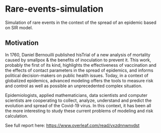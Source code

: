# Rare-events-simulation
Simulation of rare events in the context of the spread of an epidemic based on SIR model.

## Motivation
In 1760, Daniel Bernouilli published hisTrial of a new analysis of mortality caused by smallpox & the benefits of inoculation to prevent it. This work, probably the first of its kind, highlights the effectiveness of vaccination and the effects of contact parameters in the spread of epidemics, and informs political decision-makers on public health issues. Today, in a context of globalized epidemics, advanced modeling offers the tools to measure risk and control as well as possible an unprecedented complex situation. 

Epidemiologists, applied mathematicians, data scientists and computer scientists are cooperating to collect, analyze, understand and predict the evolution and spread of the Covid-19 virus. In this context, it has been all the more interesting to study these current problems of modeling and risk calculation.


See full report here: https://www.overleaf.com/read/vxzdnnwnvdst

